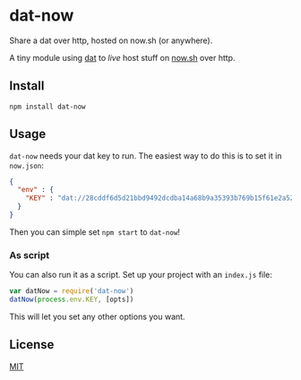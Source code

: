 # dat-now

Share a dat over http, hosted on now.sh (or anywhere).

A tiny module using [dat](github.com/datproject/dat) to *live* host stuff on [now.sh](https://zeit.co/now) over http.

## Install

```
npm install dat-now
```

## Usage

`dat-now` needs your dat key to run. The easiest way to do this is to set it in `now.json`:

```json
{
  "env" : {
    "KEY" : "dat://28cddf6d5d21bbd9492dcdba14a68b9a35393b769b15f61e2a5258567d8bca8f"
  }
}
```

Then you can simple set `npm start` to `dat-now`!

### As script

You can also run it as a script. Set up your project with an `index.js` file:

```js
var datNow = require('dat-now')
datNow(process.env.KEY, [opts])
```

This will let you set any other options you want.

## License

[MIT](LICENSE.md)
